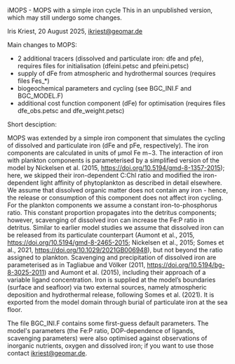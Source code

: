 iMOPS - MOPS with a simple iron cycle 
This in an unpublished version, which may still undergo some changes.

Iris Kriest, 20 August 2025, ikriest@geomar.de

Main changes to MOPS: 

- 2 additional tracers (dissolved and particulate iron: dfe and pfe), requires files for initialisation (dfeini.petsc and pfeini.petsc)
- supply of dFe from atmospheric and hydrothermal sources (requires files Fes_*)
- biogeochemical parameters and cycling (see BGC_INI.F and BGC_MODEL.F)
- additional cost function component (dFe) for optimisation (requires files dfe_obs.petsc and dfe_weight.petsc) 

Short desciption:

MOPS was extended by a simple iron component that simulates the cycling of dissolved and particulate iron (dFe and pFe, respectively). 
The iron components are calculated in units of μmol Fe m−3. The interaction of iron with plankton components is parameterised by a simplified version of the model by Nickelsen et al. (2015, https://doi.org/10.5194/gmd-8-1357-2015); here, we skipped their iron-dependent C:Chl ratio and modified the iron-dependent light affinity of phytoplankton as described in detail elsewhere. 
We assume that dissolved organic matter does not contain any iron - hence, the release or consumption of this component does not affect iron cycling. For the plankton components we assume a constant iron-to-phosphorus ratio. 
This constant proportion propagates into the detritus components; however, scavenging of dissolved iron can increase the Fe:P ratio in detritus. 
Similar to earlier model studies we assume that dissolved iron can be released from its particulate counterpart (Aumont et al., 2015, https://doi.org/10.5194/gmd-8-2465-2015; Nickelsen et al., 2015; Somes et al., 2021, https://doi.org/10.1029/2021GB006948), but not beyond the ratio assigned to plankton.
Scavenging and precipitation of dissolved iron are parameterised as in Tagliabue and Völker (2011, https://doi.org/10.5194/bg-8-3025-2011) and Aumont et al. (2015), including their approach of a variable ligand concentration. 
Iron is supplied at the model’s boundaries (surface and seafloor) via two external sources, namely atmospheric deposition and hydrothermal release, following Somes et al. (2021). 
It is exported from the model domain through burial of particulate iron at the sea floor. 

The file BGC_INI.F contains some first-guess default parameters.
The model's parameters (the Fe:P ratio, DOP-dependence of ligands, scavenging parameters) were also optimised against observations of inorganic nutrients, oxygen and dissolved iron; if you want to use those contact ikriest@geomar.de.
